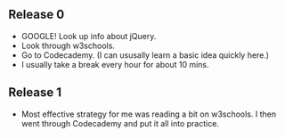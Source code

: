 ## Release 0
  
  * GOOGLE! Look up info about jQuery.
  * Look through w3schools.
  * Go to Codecademy. (I can ususally learn a basic idea quickly here.)
  * I usually take a break every hour for about 10 mins.
  
## Release 1 

  * Most effective strategy for me was reading a bit on w3schools. I then went through Codecademy and put it all into practice.